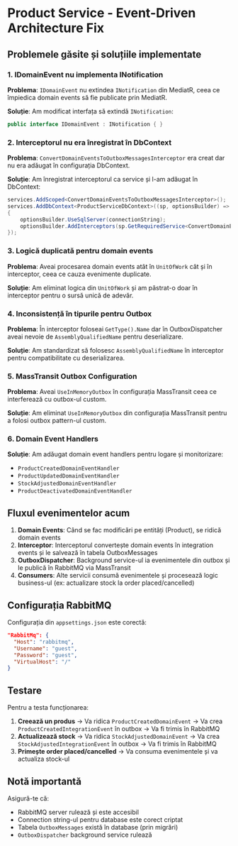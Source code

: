 # Product Service - Event-Driven Architecture Fix

## Problemele găsite și soluțiile implementate

### 1. **IDomainEvent nu implementa INotification**
**Problema**: `IDomainEvent` nu extindea `INotification` din MediatR, ceea ce împiedica domain events să fie publicate prin MediatR.

**Soluție**: Am modificat interfața să extindă `INotification`:
```csharp
public interface IDomainEvent : INotification { }
```

### 2. **Interceptorul nu era înregistrat în DbContext**
**Problema**: `ConvertDomainEventsToOutboxMessagesInterceptor` era creat dar nu era adăugat în configurația DbContext.

**Soluție**: Am înregistrat interceptorul ca service și l-am adăugat în DbContext:
```csharp
services.AddScoped<ConvertDomainEventsToOutboxMessagesInterceptor>();
services.AddDbContext<ProductServiceDbContext>((sp, optionsBuilder) =>
{
    optionsBuilder.UseSqlServer(connectionString);
    optionsBuilder.AddInterceptors(sp.GetRequiredService<ConvertDomainEventsToOutboxMessagesInterceptor>());
});
```

### 3. **Logică duplicată pentru domain events**
**Problema**: Aveai procesarea domain events atât în `UnitOfWork` cât și în interceptor, ceea ce cauza evenimente duplicate.

**Soluție**: Am eliminat logica din `UnitOfWork` și am păstrat-o doar în interceptor pentru o sursă unică de adevăr.

### 4. **Inconsistență în tipurile pentru Outbox**
**Problema**: În interceptor foloseai `GetType().Name` dar în OutboxDispatcher aveai nevoie de `AssemblyQualifiedName` pentru deserializare.

**Soluție**: Am standardizat să folosesc `AssemblyQualifiedName` în interceptor pentru compatibilitate cu deserializarea.

### 5. **MassTransit Outbox Configuration**
**Problema**: Aveai `UseInMemoryOutbox` în configurația MassTransit ceea ce interferează cu outbox-ul custom.

**Soluție**: Am eliminat `UseInMemoryOutbox` din configurația MassTransit pentru a folosi outbox pattern-ul custom.

### 6. **Domain Event Handlers**
**Soluție**: Am adăugat domain event handlers pentru logare și monitorizare:
- `ProductCreatedDomainEventHandler`
- `ProductUpdatedDomainEventHandler`
- `StockAdjustedDomainEventHandler`
- `ProductDeactivatedDomainEventHandler`

## Fluxul evenimentelor acum

1. **Domain Events**: Când se fac modificări pe entități (Product), se ridică domain events
2. **Interceptor**: Interceptorul convertește domain events în integration events și le salvează în tabela OutboxMessages
3. **OutboxDispatcher**: Background service-ul ia evenimentele din outbox și le publică în RabbitMQ via MassTransit
4. **Consumers**: Alte servicii consumă evenimentele și procesează logic business-ul (ex: actualizare stock la order placed/cancelled)

## Configurația RabbitMQ

Configurația din `appsettings.json` este corectă:
```json
"RabbitMq": {
  "Host": "rabbitmq",
  "Username": "guest", 
  "Password": "guest",
  "VirtualHost": "/"
}
```

## Testare

Pentru a testa funcționarea:

1. **Creează un produs** → Va ridica `ProductCreatedDomainEvent` → Va crea `ProductCreatedIntegrationEvent` în outbox → Va fi trimis în RabbitMQ
2. **Actualizează stock** → Va ridica `StockAdjustedDomainEvent` → Va crea `StockAdjustedIntegrationEvent` în outbox → Va fi trimis în RabbitMQ
3. **Primește order placed/cancelled** → Va consuma evenimentele și va actualiza stock-ul

## Notă importantă

Asigură-te că:
- RabbitMQ server rulează și este accesibil
- Connection string-ul pentru database este corect criptat
- Tabela `OutboxMessages` există în database (prin migrări)
- `OutboxDispatcher` background service rulează
